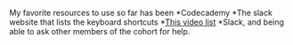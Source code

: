 My favorite resources to use so far has been
 *Codecademy
 *The slack website that lists the keyboard shortcuts
 *[This video list](https://app.pluralsight.com/player?name=6eec00f4-f910-4efc-9698-936948026502&mode=live&clip=0&course=code-school-git-real&author=gregg-pollack)
 *Slack, and being able to ask other members of the cohort for help.

